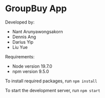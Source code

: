 # GroupBuy App

Developed by:
- Nant Arunyawongsakorn
- Dennis Ang
- Darius Yip
- Liu Yue

Requirements:
- Node version 19.7.0
- npm version 9.5.0

To install required packages, run `npm install`

To start the development server, run `npm start`
